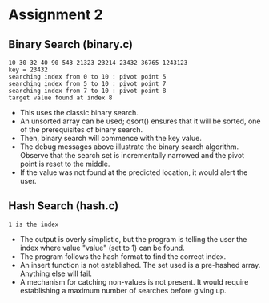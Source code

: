 # Assignment 2

## Binary Search (binary.c)

    10 30 32 40 90 543 21323 23214 23432 36765 1243123 
    key = 23432 
    searching index from 0 to 10 : pivot point 5 
    searching index from 5 to 10 : pivot point 7 
    searching index from 7 to 10 : pivot point 8 
    target value found at index 8

- This uses the classic binary search.
- An unsorted array can be used; qsort() ensures that it will be sorted, one of the prerequisites of binary search.
- Then, binary search will commence with the key value.
- The debug messages above illustrate the binary search algorithm. Observe that the search set is incrementally narrowed and the pivot point is reset to the middle.
- If the value was not found at the predicted location, it would alert the user.

## Hash Search (hash.c)

    1 is the index

- The output is overly simplistic, but the program is telling the user the index where value "value" (set to 1) can be found.
- The program follows the hash format to find the correct index.
- An insert function is not established. The set used is a pre-hashed array. Anything else will fail.
- A mechanism for catching non-values is not present. It would require establishing a maximum number of searches before giving up.